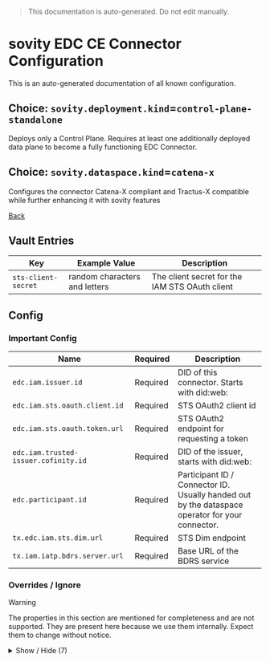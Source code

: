 > This documentation is auto-generated. Do not edit manually.

# sovity EDC CE Connector Configuration

This is an auto-generated documentation of all known configuration.

## Choice: `sovity.deployment.kind`=`control-plane-standalone`

Deploys only a Control Plane. Requires at least one additionally deployed data plane to become a fully functioning EDC Connector.

## Choice: `sovity.dataspace.kind`=`catena-x`

Configures the connector Catena-X compliant and Tractus-X compatible while further enhancing it with sovity features

[Back](../README.md)

## Vault Entries

| Key                 | Example Value                 | Description                                    |
|---------------------|-------------------------------|------------------------------------------------|
| `sts-client-secret` | random characters and letters | The client secret for the IAM STS OAuth client |


## Config

### Important Config

| Name                                 | Required | Description                                                                                     |
|--------------------------------------|----------|-------------------------------------------------------------------------------------------------|
| `edc.iam.issuer.id`                  | Required | DID of this connector. Starts with did:web:                                                     |
| `edc.iam.sts.oauth.client.id`        | Required | STS OAuth2 client id                                                                            |
| `edc.iam.sts.oauth.token.url`        | Required | STS OAuth2 endpoint for requesting a token                                                      |
| `edc.iam.trusted-issuer.cofinity.id` | Required | DID of the issuer, starts with did:web:                                                         |
| `edc.participant.id`                 | Required | Participant ID / Connector ID. Usually handed out by the dataspace operator for your connector. |
| `tx.edc.iam.sts.dim.url`             | Required | STS Dim endpoint                                                                                |
| `tx.iam.iatp.bdrs.server.url`        | Required | Base URL of the BDRS service                                                                    |


### Overrides / Ignore

> [!WARNING]
> The properties in this section are mentioned for completeness and are not supported.
> They are present here because we use them internally.
> Expect them to change without notice.

<details><summary>Show / Hide (7)</summary>

| Name                                                  | Required                                       | Description                                         |
|-------------------------------------------------------|------------------------------------------------|-----------------------------------------------------|
| `edc.iam.sts.oauth.client.secret.alias`               | Defaults to `sts-client-secret`                | Vault alias for the STS oauth client secret         |
| `tx.edc.iam.iatp.default-scopes.governance.alias`     | Defaults to `org.eclipse.tractusx.vc.type`     | The alias of the scope 'governance'                 |
| `tx.edc.iam.iatp.default-scopes.governance.operation` | Defaults to `read`                             | The operation of the scope 'governance' e.g. 'read' |
| `tx.edc.iam.iatp.default-scopes.governance.type`      | Defaults to `DataExchangeGovernanceCredential` | The credential type of the scope 'governance'       |
| `tx.edc.iam.iatp.default-scopes.membership.alias`     | Defaults to `org.eclipse.tractusx.vc.type`     | The alias of the scope 'membership'                 |
| `tx.edc.iam.iatp.default-scopes.membership.operation` | Defaults to `read`                             | The operation of the scope 'membership' e.g. 'read' |
| `tx.edc.iam.iatp.default-scopes.membership.type`      | Defaults to `MembershipCredential`             | The credential type of the scope 'membership'       |


</details>

